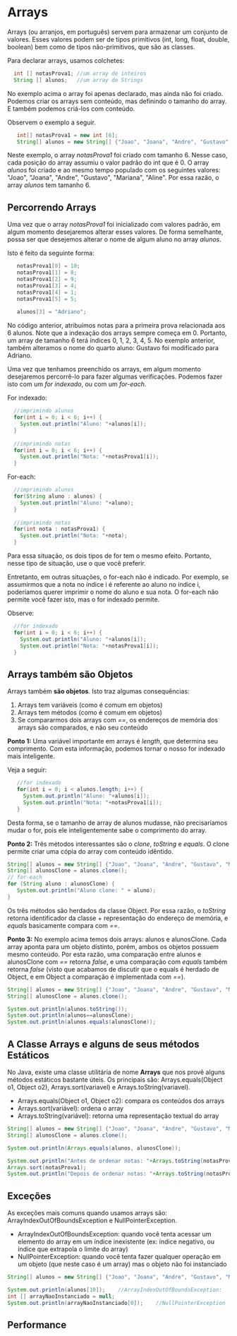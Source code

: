 # Arrays

Arrays (ou arranjos, em português) servem para armazenar um conjunto de valores.
Esses valores podem ser de tipos primitivos (int, long, float, double, boolean) bem como de tipos não-primitivos, que são as classes.

Para declarar arrays, usamos colchetes:

```java
  int [] notasProva1; //um array de inteiros
  String [] alunos;   //um array de Strings
 ```
 
 No exemplo acima o array foi apenas declarado, mas ainda não foi criado.
 Podemos criar os arrays sem conteúdo, mas definindo o tamanho do array.
 E também podemos criá-los com conteúdo.
 
 Observem o exemplo a seguir.
 
 ```java
    int[] notasProva1 = new int [6]; 
    String[] alunos = new String[] {"Joao", "Joana", "Andre", "Gustavo", "Mariana", "Aline"};
 ```
 
 Neste exemplo, o array *notasProva1* foi criado com tamanho 6.
 Nesse caso, cada posição do array assumiu o valor padrão do int que é 0.
 O array *alunos* foi criado e ao mesmo tempo populado com os seguintes valores: "Joao", "Joana", "Andre", "Gustavo", "Mariana", "Aline".
 Por essa razão, o array *alunos* tem tamanho 6.
 
 ## Percorrendo Arrays
 
 Uma vez que o array *notasProva1* foi inicializado com valores padrão, em algum momento desejaremos alterar esses valores.
 De forma semelhante, possa ser que desejemos alterar o nome de algum aluno no array *alunos*.
 
 Isto é feito da seguinte forma:
 
 ``` java
    notasProva1[0] = 10;
    notasProva1[1] = 8;
    notasProva1[2] = 9;
    notasProva1[3] = 4;
    notasProva1[4] = 1;
    notasProva1[5] = 5;
    
    alunos[3] = "Adriano";
 ```
 
 No código anterior, atribuímos notas para a primeira prova relacionada aos 6 alunos.
 Note que a indexação dos arrays sempre começa em 0.
 Portanto, um array de tamanho 6 terá índices 0, 1, 2, 3, 4, 5.
 No exemplo anterior, também alteramos o nome do quarto aluno: Gustavo foi modificado para Adriano.
 
 Uma vez que tenhamos preenchido os arrays, em algum momento desejaremos percorrê-lo para fazer algumas verificações.
 Podemos fazer isto com um *for indexado*, ou com um *for-each*.
 
 For indexado:
  ``` java
    //imprimindo alunos
    for(int i = 0; i < 6; i++) {
      System.out.println("Aluno: "+alunos[i]);			
    }
		
    //imprimindo notas
    for(int i = 0; i < 6; i++) {
      System.out.println("Nota: "+notasProva1[i]);			
    }
 ```
 
  For-each:
  ``` java
    //imprimindo alunos
    for(String aluno : alunos) {
      System.out.println("Aluno: "+aluno);
    }
		
    //imprimindo notas
    for(int nota : notasProva1) {
      System.out.println("Nota: "+nota);
    }
 ```
 
 Para essa situação, os dois tipos de for tem o mesmo efeito.
 Portanto, nesse tipo de situação, use o que você preferir.
 
 Entretanto, em outras situações, o for-each não é indicado.
 Por exemplo, se assumirmos que a nota no índice i é referente ao aluno no índice i, poderíamos querer imprimir o nome do aluno e sua nota.
 O for-each não permite você fazer isto, mas o for indexado permite.
 
 Observe:
  ``` java
    //for indexado
    for(int i = 0; i < 6; i++) {
      System.out.println("Aluno: "+alunos[i]);			
      System.out.println("Nota: "+notasProva1[i]);
    }
 ```
 
 ## Arrays também são Objetos
 
 Arrays também **são objetos**.
 Isto traz algumas consequências:
 1. Arrays tem variáveis (como é comum em objetos)
 2. Arrays tem métodos (como é comum em objetos)
 3. Se compararmos dois arrays com *==*, os endereços de memória dos arrays são comparados, e não seu conteúdo
 
 **Ponto 1:**
 Uma variável importante em arrays é *length*, que determina seu comprimento.
 Com esta informação, podemos tornar o nosso for indexado mais inteligente.
 
 Veja a seguir:
 ``` java
    //for indexado
    for(int i = 0; i < alunos.length; i++) {
      System.out.println("Aluno: "+alunos[i]);			
      System.out.println("Nota: "+notasProva1[i]);
    }
 ```
 
 Desta forma, se o tamanho de array de alunos mudasse, não precisaríamos mudar o for, pois ele inteligentemente sabe o comprimento do array.
 
 **Ponto 2:**
 Três métodos interessantes são o *clone*, *toString* e *equals*.
 O clone permite criar uma cópia do array com conteúdo idêntido.
 
 ``` java
 String[] alunos = new String[] {"Joao", "Joana", "Andre", "Gustavo", "Mariana", "Aline"};
 String[] alunosClone = alunos.clone();
 // for-each
 for (String aluno : alunosClone) {
    System.out.println("Aluno clone: " + aluno);
 }
 ```
 
 Os três métodos são herdados da classe Object.
 Por essa razão, o *toString* retorna identificador da classe + representação do endereço de memória, e *equals* basicamente compara com *==*.
 
  **Ponto 3:**
 No exemplo acima temos dois arrays: alunos e alunosClone.
 Cada array aponta para um objeto distinto, porém, ambos os objetos possuem mesmo conteúdo.
 Por esta razão, uma comparação entre alunos e alunosClone com *==* retorna *false*, e uma comparação com *equals* também retorna *false* (visto que acabamos de discutir que o equals é herdado de Object, e em Object a comparação é implementada com *==*).
 
 
 ``` java
 String[] alunos = new String[] {"Joao", "Joana", "Andre", "Gustavo", "Mariana", "Aline"};
 String[] alunosClone = alunos.clone();
 
 System.out.println(alunos.toString());
 System.out.println(alunos==alunosClone);
 System.out.println(alunos.equals(alunosClone));
 ```
 
 ## A Classe Arrays e alguns de seus métodos Estáticos
 
 No Java, existe uma classe utilitária de nome **Arrays** que nos provê alguns métodos estáticos bastante úteis.
 Os principais são: Arrays.equals(Object o1, Object o2), Arrays.sort(variavel) e Arrays.toString(variavel).
 
 - Arrays.equals(Object o1, Object o2): compara os conteúdos dos arrays
 - Arrays.sort(variável): ordena o array
 - Arrays.toString(variável): retorna uma representação textual do array
 
  ``` java
 String[] alunos = new String[] {"Joao", "Joana", "Andre", "Gustavo", "Mariana", "Aline"};
 String[] alunosClone = alunos.clone();
 
 System.out.println(Arrays.equals(alunos, alunosClone));
 
 System.out.println("Antes de ordenar notas: "+Arrays.toString(notasProva1));
 Arrays.sort(notasProva1);
 System.out.println("Depois de ordenar notas: "+Arrays.toString(notasProva1));
 ```
 
 ## Exceções
 
 As exceções mais comuns quando usamos arrays são: ArrayIndexOutOfBoundsException e NullPointerException.
  - ArrayIndexOutOfBoundsException: quando você tenta acessar um elemento do array em um índice inexistente (ex: índice negativo, ou índice que extrapola o limite do array)
  - NullPointerException: quando você tenta fazer qualquer operação em um objeto (que neste caso é um array) mas o objeto não foi instanciado
  
   ``` java
 String[] alunos = new String[] {"Joao", "Joana", "Andre", "Gustavo", "Mariana", "Aline"};
 
 System.out.println(alunos[10]);	//ArrayIndexOutOfBoundsException:
 int [] arrayNaoInstanciado = null;
 System.out.println(arrayNaoInstanciado[0]);	//NullPointerException
 ```
 
 ## Performance
 
 
 
